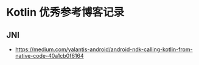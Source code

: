 # Kotlin 优秀参考博客记录

## JNI

- <https://medium.com/yalantis-android/android-ndk-calling-kotlin-from-native-code-40a1cb0f6164>